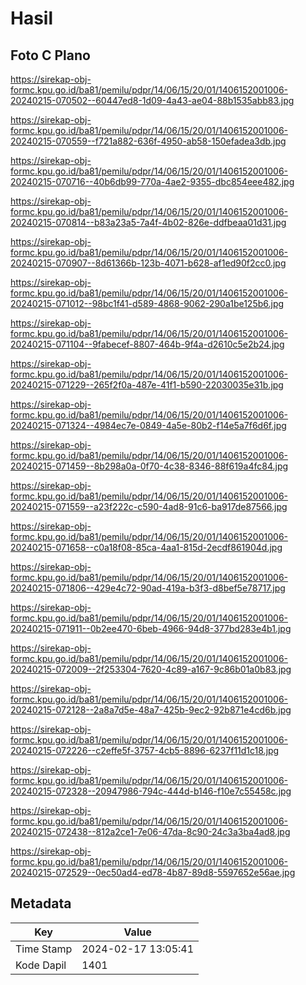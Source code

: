 # Hasil

## Foto C Plano

https://sirekap-obj-formc.kpu.go.id/ba81/pemilu/pdpr/14/06/15/20/01/1406152001006-20240215-070502--60447ed8-1d09-4a43-ae04-88b1535abb83.jpg

https://sirekap-obj-formc.kpu.go.id/ba81/pemilu/pdpr/14/06/15/20/01/1406152001006-20240215-070559--f721a882-636f-4950-ab58-150efadea3db.jpg

https://sirekap-obj-formc.kpu.go.id/ba81/pemilu/pdpr/14/06/15/20/01/1406152001006-20240215-070716--40b6db99-770a-4ae2-9355-dbc854eee482.jpg

https://sirekap-obj-formc.kpu.go.id/ba81/pemilu/pdpr/14/06/15/20/01/1406152001006-20240215-070814--b83a23a5-7a4f-4b02-826e-ddfbeaa01d31.jpg

https://sirekap-obj-formc.kpu.go.id/ba81/pemilu/pdpr/14/06/15/20/01/1406152001006-20240215-070907--8d61366b-123b-4071-b628-af1ed90f2cc0.jpg

https://sirekap-obj-formc.kpu.go.id/ba81/pemilu/pdpr/14/06/15/20/01/1406152001006-20240215-071012--98bc1f41-d589-4868-9062-290a1be125b6.jpg

https://sirekap-obj-formc.kpu.go.id/ba81/pemilu/pdpr/14/06/15/20/01/1406152001006-20240215-071104--9fabecef-8807-464b-9f4a-d2610c5e2b24.jpg

https://sirekap-obj-formc.kpu.go.id/ba81/pemilu/pdpr/14/06/15/20/01/1406152001006-20240215-071229--265f2f0a-487e-41f1-b590-22030035e31b.jpg

https://sirekap-obj-formc.kpu.go.id/ba81/pemilu/pdpr/14/06/15/20/01/1406152001006-20240215-071324--4984ec7e-0849-4a5e-80b2-f14e5a7f6d6f.jpg

https://sirekap-obj-formc.kpu.go.id/ba81/pemilu/pdpr/14/06/15/20/01/1406152001006-20240215-071459--8b298a0a-0f70-4c38-8346-88f619a4fc84.jpg

https://sirekap-obj-formc.kpu.go.id/ba81/pemilu/pdpr/14/06/15/20/01/1406152001006-20240215-071559--a23f222c-c590-4ad8-91c6-ba917de87566.jpg

https://sirekap-obj-formc.kpu.go.id/ba81/pemilu/pdpr/14/06/15/20/01/1406152001006-20240215-071658--c0a18f08-85ca-4aa1-815d-2ecdf861904d.jpg

https://sirekap-obj-formc.kpu.go.id/ba81/pemilu/pdpr/14/06/15/20/01/1406152001006-20240215-071806--429e4c72-90ad-419a-b3f3-d8bef5e78717.jpg

https://sirekap-obj-formc.kpu.go.id/ba81/pemilu/pdpr/14/06/15/20/01/1406152001006-20240215-071911--0b2ee470-6beb-4966-94d8-377bd283e4b1.jpg

https://sirekap-obj-formc.kpu.go.id/ba81/pemilu/pdpr/14/06/15/20/01/1406152001006-20240215-072009--2f253304-7620-4c89-a167-9c86b01a0b83.jpg

https://sirekap-obj-formc.kpu.go.id/ba81/pemilu/pdpr/14/06/15/20/01/1406152001006-20240215-072128--2a8a7d5e-48a7-425b-9ec2-92b871e4cd6b.jpg

https://sirekap-obj-formc.kpu.go.id/ba81/pemilu/pdpr/14/06/15/20/01/1406152001006-20240215-072226--c2effe5f-3757-4cb5-8896-6237f11d1c18.jpg

https://sirekap-obj-formc.kpu.go.id/ba81/pemilu/pdpr/14/06/15/20/01/1406152001006-20240215-072328--20947986-794c-444d-b146-f10e7c55458c.jpg

https://sirekap-obj-formc.kpu.go.id/ba81/pemilu/pdpr/14/06/15/20/01/1406152001006-20240215-072438--812a2ce1-7e06-47da-8c90-24c3a3ba4ad8.jpg

https://sirekap-obj-formc.kpu.go.id/ba81/pemilu/pdpr/14/06/15/20/01/1406152001006-20240215-072529--0ec50ad4-ed78-4b87-89d8-5597652e56ae.jpg


## Metadata

| Key        | Value               |
| ---------- | ------------------- |
| Time Stamp | 2024-02-17 13:05:41 |
| Kode Dapil | 1401                |



